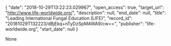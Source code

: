 {
  "date": "2018-10-29T13:22:23.029967", 
  "open_access": true, 
  "target_url": "http://www.life-worldwide.org/", 
  "description": null, 
  "end_date": null, 
  "title": "Leading International Fungal Education (LIFE)", 
  "record_id": "20181029T132223/dBjEkq+nTyDzSpMAWA9/cw==", 
  "publisher": "life-worldwide.org", 
  "start_date": null
}

None